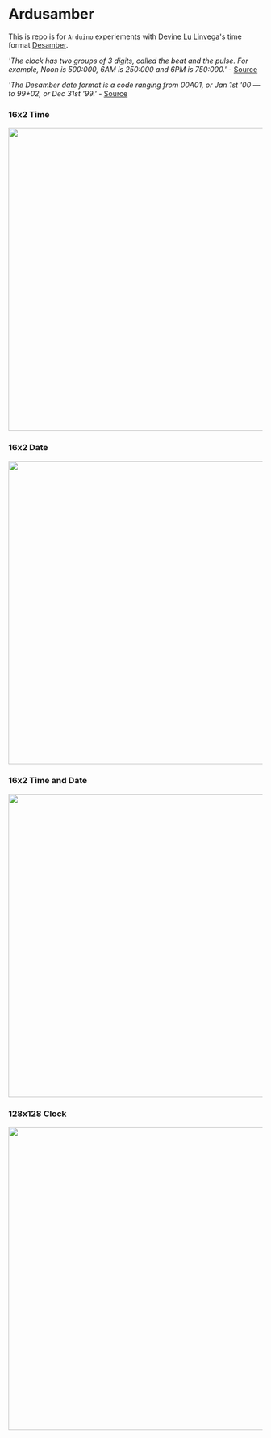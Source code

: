 # Ardusamber

This is repo is for `Arduino` experiements with [Devine Lu Linvega](https://github.com/neauoire)'s time format [Desamber](https://wiki.xxiivv.com/#clock).

*'The clock has two groups of 3 digits, called the beat and the pulse. For example, Noon is 500:000, 6AM is 250:000 and 6PM is 750:000.'* - [Source](https://wiki.xxiivv.com/#clock)

*'The Desamber date format is a code ranging from 00A01, or Jan 1st '00 — to 99+02, or Dec 31st '99.'* - [Source](https://wiki.xxiivv.com/#calendar)


### 16x2 Time
[<img src='https://raw.githubusercontent.com/kormyen/Ardusamber/master/000-16x2-Time/PREVIEWSMALL.jpg' width="600"/>](https://github.com/kormyen/Ardusamber/tree/master/000-16x2-Time)

### 16x2 Date
[<img src='https://raw.githubusercontent.com/kormyen/Ardusamber/master/001-16x2-Date/PREVIEWSMALL.jpg' width="600"/>](https://github.com/kormyen/Ardusamber/tree/master/001-16x2-Date)

### 16x2 Time and Date
[<img src='https://raw.githubusercontent.com/kormyen/Ardusamber/master/002-16x2-TimeAndDate/PREVIEWSMALL.jpg' width="600"/>](https://github.com/kormyen/Ardusamber/tree/master/002-16x2-TimeAndDate)

### 128x128 Clock
[<img src='https://raw.githubusercontent.com/kormyen/Ardusamber/master/003-128x128-Clock/PREVIEWSMALL.jpg' width="600"/>](https://github.com/kormyen/Ardusamber/tree/master/003-128x128-Clock)